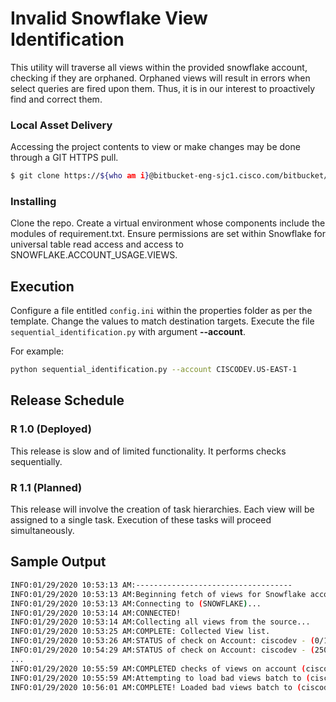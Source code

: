# Invalid Snowflake View Identification

This utility will traverse all views within the provided snowflake account, checking if they are orphaned. Orphaned views will result in errors when select queries are fired upon them. Thus, it is in our interest to proactively find and correct them.

### Local Asset Delivery

Accessing the project contents to view or make changes may be done through a GIT HTTPS pull.

```sh
$ git clone https://${who am i}@bitbucket-eng-sjc1.cisco.com/bitbucket/scm/cgw/
```

### Installing

Clone the repo. Create a virtual environment whose components include the modules of requirement.txt. Ensure permissions are set within Snowflake for universal table read access and access to SNOWFLAKE.ACCOUNT_USAGE.VIEWS.

## Execution

Configure a file entitled ```config.ini``` within the properties folder as per the template. Change the values to match destination targets. Execute the file ```sequential_identification.py``` with argument **--account**.

For example:
```bash
python sequential_identification.py --account CISCODEV.US-EAST-1
```

## Release Schedule

### R 1.0 (Deployed)
This release is slow and of limited functionality. It performs checks sequentially. 

### R 1.1 (Planned)
This release will involve the creation of task hierarchies. Each view will be assigned to a single task. Execution of these tasks will proceed simultaneously.


## Sample Output

```bash
INFO:01/29/2020 10:53:13 AM:-----------------------------------
INFO:01/29/2020 10:53:13 AM:Beginning fetch of views for Snowflake account: CISCODEV.US-EAST-1
INFO:01/29/2020 10:53:13 AM:Connecting to (SNOWFLAKE)...
INFO:01/29/2020 10:53:14 AM:CONNECTED!
INFO:01/29/2020 10:53:14 AM:Collecting all views from the source...
INFO:01/29/2020 10:53:25 AM:COMPLETE: Collected View list.
INFO:01/29/2020 10:53:26 AM:STATUS of check on Account: ciscodev - (0/14223)
INFO:01/29/2020 10:54:29 AM:STATUS of check on Account: ciscodev - (250/14223)
...
INFO:01/29/2020 10:55:59 AM:COMPLETED checks of views on account (ciscodev). Good: 12458, Bad: 1765
INFO:01/29/2020 10:55:59 AM:Attempting to load bad views batch to (ciscodev)... 
INFO:01/29/2020 10:56:01 AM:COMPLETE! Loaded bad views batch to (ciscodev).
```
